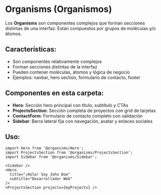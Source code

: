 # Organisms (Organismos)

Los **Organisms** son componentes complejos que forman secciones distintas de una interfaz. Están compuestos por grupos de moléculas y/o átomos.

## Características:

- Son componentes relativamente complejos
- Forman secciones distintas de la interfaz
- Pueden contener moléculas, átomos y lógica de negocio
- Ejemplos: navbar, hero section, formulario de contacto, footer

## Componentes en esta carpeta:

- **Hero**: Sección hero principal con título, subtítulo y CTAs
- **ProjectsSection**: Sección completa de proyectos con grid de tarjetas
- **ContactForm**: Formulario de contacto completo con validación
- **Sidebar**: Barra lateral fija con navegación, avatar y enlaces sociales

## Uso:

```tsx
import Hero from '@organisms/Hero';
import ProjectsSection from '@organisms/ProjectsSection';
import Sidebar from '@organisms/Sidebar';

<Sidebar />
<Hero
  title="¡Hola! Soy John Doe"
  subtitle="Desarrollador Web"
/>
<ProjectsSection projects={myProjects} />
```
